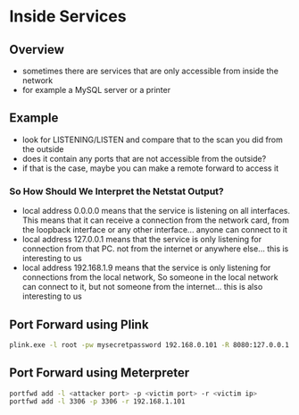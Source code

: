 # Inside Services

## Overview

* sometimes there are services that are only accessible from inside the network
* for example a MySQL server or a printer

## Example

* look for LISTENING/LISTEN and compare that to the scan you did from the outside
* does it contain any ports that are not accessible from the outside?
* if that is the case, maybe you can make a remote forward to access it

### So How Should We Interpret the Netstat Output?

* local address 0.0.0.0 means that the service is listening on all interfaces. This means that it can receive a connection from the network card, from the loopback interface or any other interface... anyone can connect to it
* local address 127.0.0.1 means that the service is only listening for connection from that PC. not from the internet or anywhere else... this is interesting to us
* local address 192.168.1.9 means that the service is only listening for connections from the local network, So someone in the local network can connect to it, but not someone from the internet... this is also interesting to us

## Port Forward using Plink

```bash
plink.exe -l root -pw mysecretpassword 192.168.0.101 -R 8080:127.0.0.1:8080
```

## Port Forward using Meterpreter

```bash
portfwd add -l <attacker port> -p <victim port> -r <victim ip>
portfwd add -l 3306 -p 3306 -r 192.168.1.101
```

